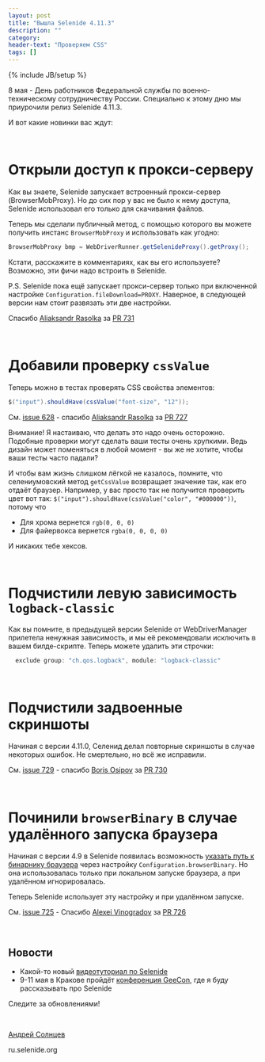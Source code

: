 ```yaml
---
layout: post
title: "Вышла Selenide 4.11.3"
description: ""
category:
header-text: "Проверяем CSS"
tags: []
---
```

{% include JB/setup %}

8 мая - День работников Федеральной службы по военно-техническому сотрудничеству России.
Специально к этому дню мы приурочили релиз Selenide 4.11.3. 

И вот какие новинки вас ждут:

<br>

# Открыли доступ к прокси-серверу 

Как вы знаете, Selenide запускает встроенный прокси-сервер (BrowserMobProxy). 
Но до сих пор у вас не было к нему доступа, Selenide использовал его только для скачивания файлов. 

Теперь мы сделали публичный метод, с помощью которого вы можете получить инстанс `BrowserMobProxy` и использовать как угодно:

```java
BrowserMobProxy bmp = WebDriverRunner.getSelenideProxy().getProxy();
```

Кстати, расскажите в комментариях, как вы его используете? Возможно, эти фичи надо встроить в Selenide. 

P.S. Selenide пока ещё запускает прокси-сервер только при включенной настройке `Configuration.fileDownload=PROXY`. 
Наверное, в следующей версии нам стоит развязать эти две настройки.

Спасибо [Aliaksandr Rasolka](https://github.com/rosolko) за [PR 731](https://github.com/codeborne/selenide/pull/731)

<br>

# Добавили проверку `cssValue`

Теперь можно в тестах проверять CSS свойства элементов:

```java
$("input").shouldHave(cssValue("font-size", "12"));
```

См. [issue 628](https://github.com/codeborne/selenide/issues/628)  - спасибо [Aliaksandr Rasolka](https://github.com/rosolko) за [PR 727](https://github.com/codeborne/selenide/pull/727)

Внимание! Я настаиваю, что делать это надо очень осторожно. Подобные проверки могут сделать ваши тесты очень хрупкими. 
Ведь дизайн может поменяться в любой момент - вы же не хотите, чтобы ваши тесты часто падали?

И чтобы вам жизнь слишком лёгкой не казалось, помните, что селениумовский метод `getCssValue` возвращает значение так, 
как его отдаёт браузер. Например, у вас просто так не получится проверить цвет вот так: `$("input").shouldHave(cssValue("color", "#000000"))`, 
потому что 
* Для хрома вернется `rgb(0, 0, 0)`
* Для файервокса вернется `rgba(0, 0, 0, 0)`

И никаких тебе хексов.


<br>

# Подчистили левую зависимость `logback-classic`

Как вы помните, в предыдущей версии Selenide от WebDriverManager прилетела ненужная зависимость, и мы её рекомендовали исключить в вашем билде-скрипте.
Теперь можете удалить эти строчки: 

```groovy
  exclude group: "ch.qos.logback", module: "logback-classic"
``` 

<br>


# Подчистили задвоенные скриншоты

Начиная с версии 4.11.0, Селенид делал повторные скриншоты в случае некоторых ошибок. Не смертельно, но всё же исправили. 

См. [issue 729](https://github.com/codeborne/selenide/issues/729)  -   спасибо [Boris Osipov](https://github.com/BorisOsipov) за [PR 730](https://github.com/codeborne/selenide/pull/730)

<br>


# Починили `browserBinary` в случае удалённого запуска браузера

Начиная с версии 4.9 в Selenide появилась возможность [указать путь к бинарнику браузера](/2017/12/20/selenide-4.9/) через настройку `Configuration.browserBinary`.
Но она использовалась только при локальном запуске браузера, а при удалённом игнорировалась. 

Теперь Selenide использует эту настройку и при удалённом запуске. 

См. [issue 725](https://github.com/codeborne/selenide/issues/725)  -   Спасибо [Alexei Vinogradov](https://github.com/vinogradoff) за [PR 726](https://github.com/codeborne/selenide/pull/726)

<br>


## Новости

* Какой-то новый [видеотуториал по Selenide](https://www.youtube.com/watch?v=sHPaj1kTgGY&feature=youtu.be)
* 9-11 мая в Кракове пройдёт [конференция GeeCon](https://2018.geecon.org/speakers/), где я буду рассказывать про Selenide


Следите за обновлениями!

<br>


[Андрей Солнцев](http://asolntsev.github.io/)

ru.selenide.org
